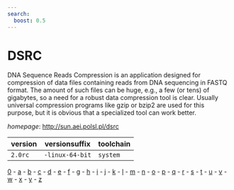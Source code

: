 ```yaml
---
search:
  boost: 0.5
---
```

# DSRC

DNA Sequence Reads Compression is an application designed for compression of data files  containing reads from DNA sequencing in FASTQ format. The amount of such files can be huge, e.g., a few  (or tens) of gigabytes, so a need for a robust data compression tool is clear. Usually universal compression  programs like gzip or bzip2 are used for this purpose, but it is obvious that a specialized tool can work better.

*homepage*: <http://sun.aei.polsl.pl/dsrc>

version | versionsuffix | toolchain
--------|---------------|----------
``2.0rc`` | ``-linux-64-bit`` | ``system``

[0](../0/index.md) - [a](../a/index.md) - [b](../b/index.md) - [c](../c/index.md) - [d](../d/index.md) - [e](../e/index.md) - [f](../f/index.md) - [g](../g/index.md) - [h](../h/index.md) - [i](../i/index.md) - [j](../j/index.md) - [k](../k/index.md) - [l](../l/index.md) - [m](../m/index.md) - [n](../n/index.md) - [o](../o/index.md) - [p](../p/index.md) - [q](../q/index.md) - [r](../r/index.md) - [s](../s/index.md) - [t](../t/index.md) - [u](../u/index.md) - [v](../v/index.md) - [w](../w/index.md) - [x](../x/index.md) - [y](../y/index.md) - [z](../z/index.md)

